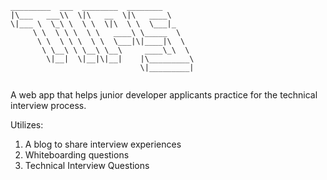 ```
_________  ___  ________  ________      
|\___   ___\\  \|\   __  \|\   ____\     
\|___ \  \_\ \  \ \  \|\  \ \  \___|_    
     \ \  \ \ \  \ \   ____\ \_____  \   
      \ \  \ \ \  \ \  \___|\|____|\  \  
       \ \__\ \ \__\ \__\     ____\_\  \ 
        \|__|  \|__|\|__|    |\_________\
                             \|_________|
                                         
```                                         

A web app that helps junior developer applicants practice for the technical interview process.

Utilizes: 

1. A blog to share interview experiences
2. Whiteboarding questions
3. Technical Interview Questions
